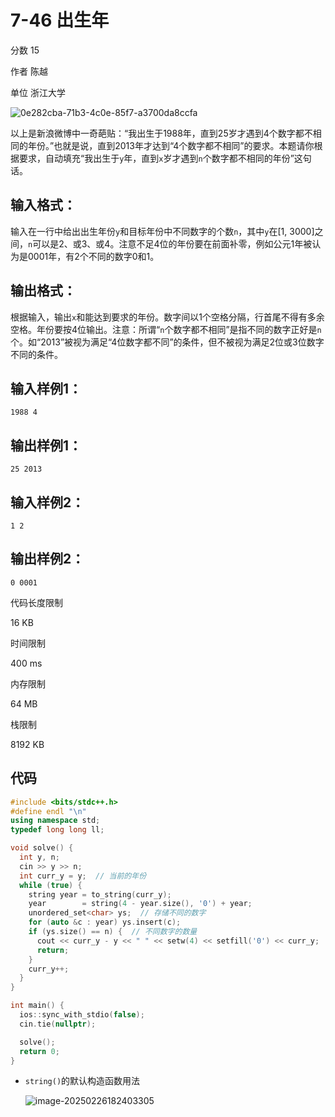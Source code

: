 # **7-46 出生年**

分数 15

作者 陈越

单位 浙江大学

![0e282cba-71b3-4c0e-85f7-a3700da8ccfa](https://gitee.com/chen-houchao/images/raw/master/img/20250226182320153.png)

以上是新浪微博中一奇葩贴：“我出生于1988年，直到25岁才遇到4个数字都不相同的年份。”也就是说，直到2013年才达到“4个数字都不相同”的要求。本题请你根据要求，自动填充“我出生于`y`年，直到`x`岁才遇到`n`个数字都不相同的年份”这句话。

## 输入格式：

输入在一行中给出出生年份`y`和目标年份中不同数字的个数`n`，其中`y`在[1, 3000]之间，`n`可以是2、或3、或4。注意不足4位的年份要在前面补零，例如公元1年被认为是0001年，有2个不同的数字0和1。

## 输出格式：

根据输入，输出`x`和能达到要求的年份。数字间以1个空格分隔，行首尾不得有多余空格。年份要按4位输出。注意：所谓“`n`个数字都不相同”是指不同的数字正好是`n`个。如“2013”被视为满足“4位数字都不同”的条件，但不被视为满足2位或3位数字不同的条件。

## 输入样例1：

```in
1988 4
```

## 输出样例1：

```out
25 2013
```

## 输入样例2：

```
1 2
```

## 输出样例2：

```
0 0001
```

代码长度限制

16 KB

时间限制

400 ms

内存限制

64 MB

栈限制

8192 KB

## 代码

```cpp
#include <bits/stdc++.h>
#define endl "\n"
using namespace std;
typedef long long ll;

void solve() {
  int y, n;
  cin >> y >> n;
  int curr_y = y;  // 当前的年份
  while (true) {
    string year = to_string(curr_y);
    year        = string(4 - year.size(), '0') + year;
    unordered_set<char> ys;  // 存储不同的数字
    for (auto &c : year) ys.insert(c);
    if (ys.size() == n) {  // 不同数字的数量
      cout << curr_y - y << " " << setw(4) << setfill('0') << curr_y;
      return;
    }
    curr_y++;
  }
}

int main() {
  ios::sync_with_stdio(false);
  cin.tie(nullptr);

  solve();
  return 0;
}
```

- `string()`的默认构造函数用法

  ![image-20250226182403305](https://gitee.com/chen-houchao/images/raw/master/img/20250226182403384.png)